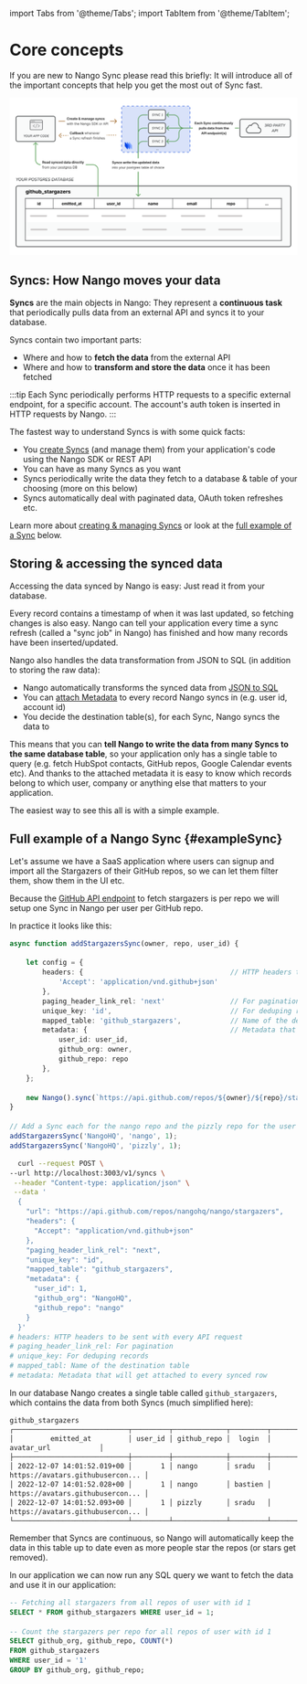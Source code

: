 import Tabs from '@theme/Tabs';
import TabItem from '@theme/TabItem';

# Core concepts

If you are new to Nango Sync please read this briefly: It will introduce all of the important concepts that help you get the most out of Sync fast.

[![Nango Sync Core concepts](/img/sync-core-concepts.png)](/img/sync-core-concepts.png)

## Syncs: How Nango moves your data
**Syncs** are the main objects in Nango: They represent a **continuous task** that periodically pulls data from an external API and syncs it to your database.

Syncs contain two important parts:
- Where and how to **fetch the data** from the external API
- Where and how to **transform and store the data** once it has been fetched

:::tip
Each Sync periodically performs HTTP requests to a specific external endpoint, for a specific account. The account's auth token is inserted in HTTP requests by Nango.
:::

The fastest way to understand Syncs is with some quick facts:
- You [create Syncs](manage-syncs.md) (and manage them) from your application's code using the Nango SDK or REST API
- You can have as many Syncs as you want
- Syncs periodically write the data they fetch to a database & table of your choosing (more on this below)
- Syncs automatically deal with paginated data, OAuth token refreshes etc.

Learn more about [creating & managing Syncs](sync-all-options.md) or look at the [full example of a Sync](#exampleSync) below.

## Storing & accessing the synced data

Accessing the data synced by Nango is easy: Just read it from your database.

Every record contains a timestamp of when it was last updated, so fetching changes is also easy. Nango can tell your application every time a sync refresh (called a "sync job" in Nango) has finished and how many records have been inserted/updated.

Nango also handles the data transformation from JSON to SQL (in addition to storing the raw data):
- Nango automatically transforms the synced data from [JSON to SQL](schema-mappings.md)
- You can [attach Metadata](sync-metadata.md) to every record Nango syncs in (e.g. user id, account id)
- You decide the destination table(s), for each Sync, Nango syncs the data to


This means that you can **tell Nango to write the data from many Syncs to the same database table**, so your application only has a single table to query (e.g. fetch HubSpot contacts, GitHub repos, Google Calendar events etc). And thanks to the attached metadata it is easy to know which records belong to which user, company or anything else that matters to your application.

The easiest way to see this all is with a simple example.

## Full example of a Nango Sync {#exampleSync}

Let's assume we have a SaaS application where users can signup and import all the Stargazers of their GitHub repos, so we can let them filter them, show them in the UI etc.

Because the [GitHub API endpoint](https://docs.github.com/en/rest/activity/starring#list-stargazers) to fetch stargazers is per repo we will setup one Sync in Nango per user per GitHub repo.

In practice it looks like this:
<Tabs groupId="programming-language">
  <TabItem value="node" label="Node SDK">

```ts
async function addStargazersSync(owner, repo, user_id) {
    
    let config = {
        headers: {                                    // HTTP headers to be sent with every API request
            'Accept': 'application/vnd.github+json'   
        },
        paging_header_link_rel: 'next'                // For pagination
        unique_key: 'id',                             // For deduping records
        mapped_table: 'github_stargazers',            // Name of the destination table
        metadata: {                                   // Metadata that will get attached to every synced row
            user_id: user_id,                         
            github_org: owner,                        
            github_repo: repo                         
        },
    };

    new Nango().sync(`https://api.github.com/repos/${owner}/${repo}/stargazers`, nango_options); 
}

// Add a Sync each for the nango repo and the pizzly repo for the user with id 1
addStargazersSync('NangoHQ', 'nango', 1);
addStargazersSync('NangoHQ', 'pizzly', 1);
```

  </TabItem>
  <TabItem value="curl" label="REST API (curl)">

```bash
  curl --request POST \
--url http://localhost:3003/v1/syncs \
 --header "Content-type: application/json" \
 --data '
  {
    "url": "https://api.github.com/repos/nangohq/nango/stargazers",
    "headers": {
      "Accept": "application/vnd.github+json"
    },
    "paging_header_link_rel": "next",
    "unique_key": "id",
    "mapped_table": "github_stargazers",
    "metadata": {
      "user_id": 1,
      "github_org": "NangoHQ",
      "github_repo": "nango"
    }
  }'
# headers: HTTP headers to be sent with every API request
# paging_header_link_rel: For pagination
# unique_key: For deduping records
# mapped_tabl: Name of the destination table
# metadata: Metadata that will get attached to every synced row
  ```

</TabItem>
</Tabs>

In our database Nango creates a single table called `github_stargazers`, which contains the data from both Syncs (much simplified here):
```plaintext
github_stargazers
┌────────────────────────────┬─────────┬─────────────┬─────────┬──────────────────────────────────┐
│         emitted_at         │ user_id │ github_repo │  login  │            avatar_url            │
├────────────────────────────┼─────────┼─────────────┼─────────┼──────────────────────────────────┤
│ 2022-12-07 14:01:52.019+00 │       1 │ nango       │ sradu   │ https://avatars.githubusercon... │
│ 2022-12-07 14:01:52.028+00 │       1 │ nango       │ bastien │ https://avatars.githubusercon... │
│ 2022-12-07 14:01:52.093+00 │       1 │ pizzly      │ sradu   │ https://avatars.githubusercon... │
└────────────────────────────┴─────────┴─────────────┴─────────┴──────────────────────────────────┘
```
Remember that Syncs are continuous, so Nango will automatically keep the data in this table up to date even as more people star the repos (or stars get removed).


In our application we can now run any SQL query we want to fetch the data and use it in our application:
```sql
-- Fetching all stargazers from all repos of user with id 1
SELECT * FROM github_stargazers WHERE user_id = 1;

-- Count the stargazers per repo for all repos of user with id 1
SELECT github_org, github_repo, COUNT(*)
FROM github_stargazers
WHERE user_id = '1'
GROUP BY github_org, github_repo;
```